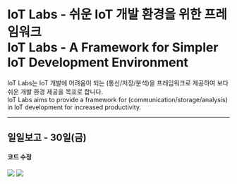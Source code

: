 # IoT Labs - 쉬운 IoT 개발 환경을 위한 프레임워크 <br/> IoT Labs - A Framework for Simpler IoT Development Environment

IoT Labs는 IoT 개발에 어려움이 되는 (통신/저장/분석)을 프레임워크로 제공하여 보다 쉬운 개발 환경 제공을  목표로 합니다. <br/>
IoT Labs aims to provide a framework for (communication/storage/analysis) in IoT development for increased productivity.

----

## 일일보고 - 30일(금)

#### 코드 수정

<img src="https://raw.githubusercontent.com/jongkwang/IoTLabs/master/assets/img/hackathon/iotlabs_30-1.png">

<img src="https://raw.githubusercontent.com/jongkwang/IoTLabs/master/assets/img/hackathon/iotlabs_30-2.png">
